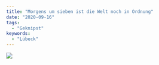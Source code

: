 ```yaml
---
title: "Morgens um sieben ist die Welt noch in Ordnung"
date: "2020-09-16"
tags:
  - "Geknipst"
keywords:
  - "Lübeck"
---
```


![](/img/022B9DBE-12F5-4C64-A25E-4D26BB162ABE-1024x768.jpeg)
